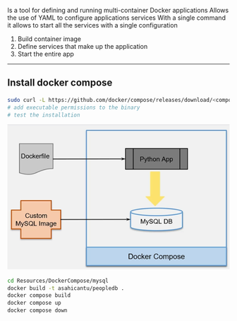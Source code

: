 Is a tool for defining and running multi-container Docker applications
Allows the use of YAML to configure applications services
With a single command it allows to start all the services with a single configuration

1. Build container image
2. Define services that make up the application
3. Start the entire app
___
## Install docker compose
```bash
sudo curl -L https://github.com/docker/compose/releases/download/<compose_version> /docker-compose-$(uname -s)-$(uname -m) -o /usr/local/bin/docker-compose
# add executable permissions to the binary
# test the installation
```

![DockerComposeArchitecture.png](./Resources/DockerComposeArchitecture.png)

```bash
cd Resources/DockerCompose/mysql
docker build -t asahicantu/peopledb .
docker compose build
docker compose up
docker compose down
```